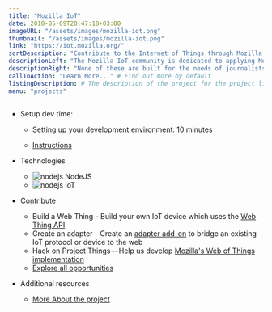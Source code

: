 ```yaml
---
title: "Mozilla IoT"
date: 2018-05-09T20:47:18+03:00
imageURL: "/assets/images/mozilla-iot.png"
thumbnail: "/assets/images/mozilla-iot.png"
link: "https://iot.mozilla.org/"
sortDescription: "Contribute to the Internet of Things through Mozilla's initiative."
descriptionLeft: "The Mozilla IoT community is dedicated to applying Mozilla's values to the Internet of Things and working towards a decentralized IoT with new standards around security, privacy and interoperability."
descriptionRight: "None of these are built for the needs of journalists. Our Ask tool is."
callToAction: "Learn More..." # Find out more by default
listingDescription: # The description of the project for the project listing, if no description is provided the content of the sortDescription will be used
menu: "projects"
---
```


* Setup dev time:

  * Setting up your development environment: 10 minutes

  * [Instructions](https://iot.mozilla.org/contribute/)

* Technologies

  * ![nodejs](/assets/images/nodejs.png) NodeJS
  * ![nodejs](/assets/images/npm.png) IoT

* Contribute

  * Build a Web Thing - Build your own IoT device which uses the [Web Thing API](https://iot.mozilla.org/wot/)
  * Create an adapter - Create an [adapter add-on](https://github.com/mozilla-iot/addon-list/blob/master/README.md) to bridge an existing IoT protocol or device to the web
  * Hack on Project Things — Help us develop [Mozilla's Web of Things implementation](https://github.com/mozilla-iot)
  * [Explore all opportunities](https://www.coralproject.net/contribute.html)

* Additional resources

  * [More About the project](https://github.com/mozilla-iot/addon-list/blob/master/README.md)
